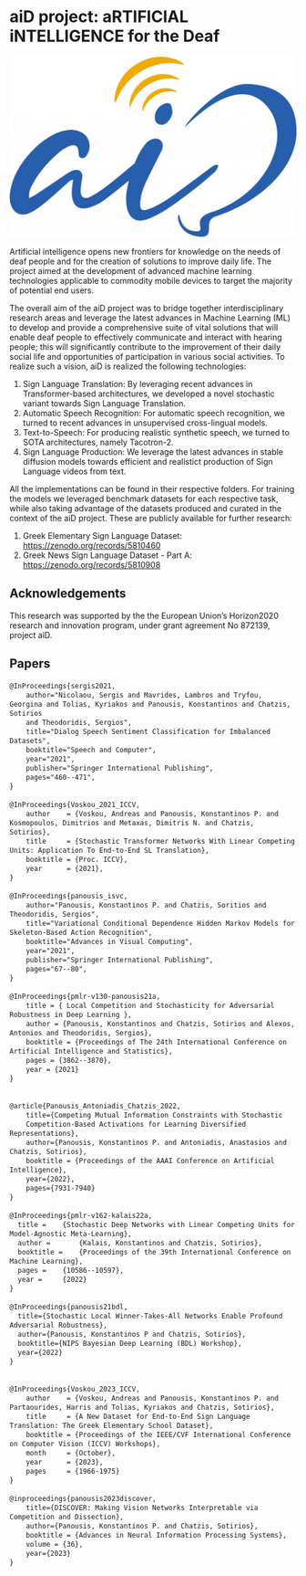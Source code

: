 
# aiD project: aRTIFICIAL iNTELLIGENCE for the Deaf
<p align="center">
  <img src="img/aid_logo.jpg" />
</p>

Artificial intelligence opens new frontiers for knowledge on the needs of deaf people and for the creation of 
solutions to improve daily life. The project aimed at the development of 
advanced machine learning technologies applicable to commodity mobile devices to target the majority of potential end users.

The overall aim of the aiD project was to bridge together interdisciplinary research areas and leverage
the latest advances in Machine Learning (ML) to develop and provide a comprehensive suite of vital
solutions that will enable deaf people to effectively communicate and interact with hearing people; this
will significantly contribute to the improvement of their daily social life and opportunities of
participation in various social activities. To realize such a vision, aiD is realized the following
technologies:

1. Sign Language Translation: By leveraging recent advances in Transformer-based architectures, we developed a novel 
stochastic variant towards Sign Language Translation. 
2. Automatic Speech Recognition: For automatic speech recognition, we turned to recent advances in unsupervised cross-lingual models.
3.  Text-to-Speech: For producing realistic synthetic speech, we turned to SOTA architectures, namely Tacotron-2.
4. Sign Language Production: We leverage the latest advances in stable diffusion models towards efficient and realistict production 
of Sign Language videos from text. 

All the implementations can be found in their respective folders. For training the models we leveraged benchmark datasets 
for each respective task, while also taking advantage of the datasets produced and curated in the context of the aiD project.
These are publicly available for further research:

1. Greek Elementary Sign Language Dataset: https://zenodo.org/records/5810460
2. Greek News Sign Language Dataset - Part A: https://zenodo.org/records/5810908


## Acknowledgements
This  research  was supported  by  the  the European Union’s Horizon2020 research and innovation program,
under grant agreement  No  872139,  project  aiD.

## Papers
    
    @InProceedings{sergis2021,
        author="Nicolaou, Sergis and Mavrides, Lambros and Tryfou, Georgina and Tolias, Kyriakos and Panousis, Konstantinos and Chatzis, Sotirios
        and Theodoridis, Sergios",
        title="Dialog Speech Sentiment Classification for Imbalanced Datasets",
        booktitle="Speech and Computer",
        year="2021",
        publisher="Springer International Publishing",
        pages="460--471", 
    }

    @InProceedings{Voskou_2021_ICCV,
        author    = {Voskou, Andreas and Panousis, Konstantinos P. and Kosmopoulos, Dimitrios and Metaxas, Dimitris N. and Chatzis, Sotirios},
        title     = {Stochastic Transformer Networks With Linear Competing Units: Application To End-to-End SL Translation},
        booktitle = {Proc. ICCV},
        year      = {2021},
    }

    @InProceedings{panousis_isvc,
        author="Panousis, Konstantinos P. and Chatzis, Soritios and Theodoridis, Sergios",
        title="Variational Conditional Dependence Hidden Markov Models for Skeleton-Based Action Recognition",
        booktitle="Advances in Visual Computing",
        year="2021",
        publisher="Springer International Publishing",
        pages="67--80",
    }

    @InProceedings{pmlr-v130-panousis21a,
        title = { Local Competition and Stochasticity for Adversarial Robustness in Deep Learning },   
        author = {Panousis, Konstantinos and Chatzis, Sotirios and Alexos, Antonios and Theodoridis, Sergios},
        booktitle = {Proceedings of The 24th International Conference on Artificial Intelligence and Statistics},
        pages = {3862--3870},
        year = {2021}
    }


    @article{Panousis_Antoniadis_Chatzis_2022, 
        title={Competing Mutual Information Constraints with Stochastic 
        Competition-Based Activations for Learning Diversified Representations}, 
        author={Panousis, Konstantinos P. and Antoniadis, Anastasios and Chatzis, Sotirios}, 
        booktitle = {Proceedings of the AAAI Conference on Artificial Intelligence},
        year={2022},  
        pages={7931-7940}
    }

    @InProceedings{pmlr-v162-kalais22a,
      title = 	 {Stochastic Deep Networks with Linear Competing Units for Model-Agnostic Meta-Learning},
      author =       {Kalais, Konstantinos and Chatzis, Sotirios},
      booktitle = 	 {Proceedings of the 39th International Conference on Machine Learning},
      pages = 	 {10586--10597},
      year = 	 {2022}
    }

    @InProceedings{panousis21bdl,
      title={Stochastic Local Winner-Takes-All Networks Enable Profound Adversarial Robustness},
      author={Panousis, Konstantinos P and Chatzis, Sotirios},
      booktitle={NIPS Bayesian Deep Learning (BDL) Workshop},
      year={2022}
    }


    @InProceedings{Voskou_2023_ICCV,
        author    = {Voskou, Andreas and Panousis, Konstantinos P. and Partaourides, Harris and Tolias, Kyriakos and Chatzis, Sotirios},
        title     = {A New Dataset for End-to-End Sign Language Translation: The Greek Elementary School Dataset},
        booktitle = {Proceedings of the IEEE/CVF International Conference on Computer Vision (ICCV) Workshops},
        month     = {October},
        year      = {2023},
        pages     = {1966-1975}
    }

    @inproceedings{panousis2023discover,
        title={DISCOVER: Making Vision Networks Interpretable via Competition and Dissection},
        author={Panousis, Konstantinos P. and Chatzis, Sotirios},
        booktitle = {Advances in Neural Information Processing Systems},
        volume = {36},
        year={2023}
    }

